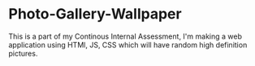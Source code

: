 # Photo-Gallery-Wallpaper
This is a part of my Continous Internal Assessment, I'm making a web application using HTMl, JS, CSS which will have random high definition pictures.
